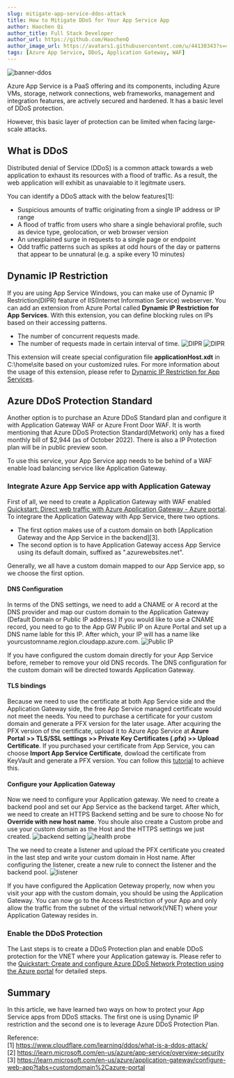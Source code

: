 ```yaml
---
slug: mitigate-app-service-ddos-attack
title: How to Mitigate DDoS for Your App Service App
author: Haochen Qi
author_title: Full Stack Developer
author_url: https://github.com/HaochenQ
author_image_url: https://avatars1.githubusercontent.com/u/44130343?s=400&u=a5a4729addf5c5b972d1d6220546273ff6e00eb4&v=4
tags: [Azure App Service, DDoS, Application Gateway, WAF]
---
```


![banner-ddos](/img/DDoS.jpg)

Azure App Service is a PaaS offering and its components, including Azure VMs, storage, network connections, web frameworks, management and integration features, are actively secured and hardened. It has a basic level of DDoS protection.

However, this basic layer of protection can be limited when facing large-scale attacks.

<!--truncate-->

## What is DDoS

Distributed denial of Service (DDoS) is a common attack towards a web application to exhaust its resources with a flood of traffic. As a result, the web application will exhibit as unavaiable to it legitmate users.

You can identify a DDoS attack with the below features[1]:

- Suspicious amounts of traffic originating from a single IP address or IP range
- A flood of traffic from users who share a single behavioral profile, such as device type, geolocation, or web browser version
- An unexplained surge in requests to a single page or endpoint
- Odd traffic patterns such as spikes at odd hours of the day or patterns that appear to be unnatural (e.g. a spike every 10 minutes)

## Dynamic IP Restriction

If you are using App Service Windows, you can make use of Dynamic IP Restriction(DIPR) feature of IIS(Internet Information Service) webserver. You can add an extension from Azure Portal called **Dynamic IP Restriction for App Services**. With this extension, you can define blocking rules on IPs based on their accessing patterns.

- The number of concurrent requests made.
- The number of requests made in certain interval of time.
  ![DIPR](/img/DIPR.jpg)
  ![DIPR](/img/gui-DIPR.jpg)

This extension will create special configuration file **applicationHost.xdt** in C:\home\site based on your customized rules. For more information about the usage of this extension, please refer to [Dynamic IP Restriction for App Services](https://techcommunity.microsoft.com/t5/apps-on-azure-blog/dynamic-ip-restriction-for-app-services/ba-p/1150049).

## Azure DDoS Protection Standard

Another option is to purchase an Azure DDoS Standard plan and configure it with Application Gateway WAF or Azure Front Door WAF. It is worth mentioning that Azure DDoS Protection Standard(Metwork) only has a fixed monthly bill of $2,944 (as of October 2022). There is also a IP Protection plan will be in public preview soon.

To use this service, your App Service app needs to be behind of a WAF enable load balancing service like Application Gateway.

### Integrate Azure App Service app with Application Gateway

First of all, we need to create a Application Gateway with WAF enabled [Quickstart: Direct web traffic with Azure Application Gateway - Azure portal](https://learn.microsoft.com/en-us/azure/application-gateway/quick-create-portal). To integrare the Application Gateway with App Service, there two options.

- The first option makes use of a custom domain on both [Application Gateway and the App Service in the backend][3].
- The second option is to have Application Gateway access App Service using its default domain, suffixed as ".azurewebsites.net".

Generally, we all have a custom domain mapped to our App Service app, so we choose the first option.

#### DNS Configuration

In terms of the DNS settings, we need to add a CNAME or A record at the DNS provider and map our custom domain to the Application Gateway (Default Domain or Public IP address.) If you would like to use a CNAME record, you need to go to the App GW Public IP on Azure Portal and set up a DNS name lable for this IP. After which, your IP will has a name like yourcustomname.region.cloudapp.azure.com. ![Public IP](/img/PublicIP.jpg)

If you have configured the custom domain directly for your App Service before, remeber to remove your old DNS records. The DNS configuration for the custom domain will be directed towards Application Gateway.

#### TLS bindings

Because we need to use the certificate at both App Service side and the Application Gateway side, the free App Service managed certificate would not meet the needs. You need to purchase a certificate for your custom domain and generate a PFX version for the later usage. After acquiring the PFX version of the certificate, upload it to Azure App Service at **Azure Portal >> TLS/SSL settings >> Private Key Certificates (.pfx) >> Upload Certificate**. If you purchased your certificate from App Service, you can choose **Import App Service Certificate**, dowload the certificate from KeyVault and generate a PFX version. You can follow this [tutorial](https://dotnetdevlife.wordpress.com/2019/06/06/export-azure-app-service-certificate-upload-to-azure-app-service-website/#:~:text=1.%20Go%20to%20App%20Service%20Certificate%20in%20Azure,NOTE%3A%20this%20pfx%20file%20has%20empty%20password%205.) to achieve this.

#### Configure your Application Gateway

Now we need to configure your Application gateway. We need to create a backend pool and set our App Service as the backend target. After which, we need to create an HTTPS Backend setting and be sure to choose No for **Override with new host name**. You shoule also create a Custom probe and use your custom domain as the Host and the HTTPS settings we just created.
![backend setting](/img/backend-setting.jpg)
![health probe](/img/health-probe.jpg)

The we need to create a listener and upload the PFX certificate you created in the last step and write your custom domain in Host name. After configuring the listener, create a new rule to connect the listener and the backend pool.
![listener](/img/listener.jpg)

If you have configured the Application Geteway properly, now when you visit your app with the custom domain, you should be using the Application Gateway. You can now go to the Access Restriction of your App and only allow the traffic from the subnet of the virtual network(VNET) where your Application Gateway resides in.

### Enable the DDoS Protection

The Last steps is to create a DDoS Protection plan and enable DDoS protection for the VNET where your Application gateway is. Please refer to the [Quickstart: Create and configure Azure DDoS Network Protection using the Azure portal](https://learn.microsoft.com/en-us/azure/ddos-protection/manage-ddos-protection) for detailed steps.

## Summary

In this article, we have learned two ways on how to protect your App Service apps from DDoS sttacks. The first one is using Dynamic IP restriction and the second one is to leverage Azure DDoS Protection Plan.

Reference:<br/>
[1] https://www.cloudflare.com/learning/ddos/what-is-a-ddos-attack/ <br/>
[2] https://learn.microsoft.com/en-us/azure/app-service/overview-security<br/>
[3] https://learn.microsoft.com/en-us/azure/application-gateway/configure-web-app?tabs=customdomain%2Cazure-portal
